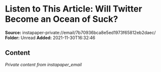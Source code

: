 # Listen to This Article: Will Twitter Become an Ocean of Suck?

**Source:** instapaper-private://email/7b70936bca8e5ed1973f65812eb2daec/
**Folder:** Unread
**Added:** 2021-11-30T16:32:46




## Content
*Private content from instapaper_email*
